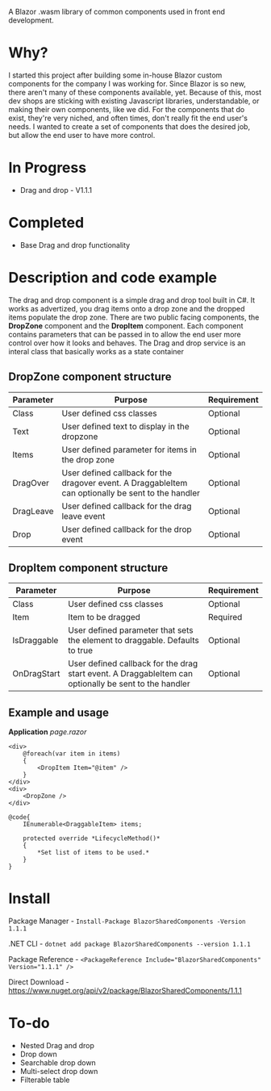 A Blazor .wasm library of common components used in front end development.

# Why?
I started this project after building some in-house Blazor custom components for the company I was working for.  Since Blazor is so new, there aren't many of these components available, yet.  Because of this, most dev shops are sticking with existing Javascript libraries, understandable, or making their own components, like we did.  For the components that do exist, they're very niched, and often times, don't really fit the end user's needs.  I wanted to create a set of components that does the desired job, but allow the end user to have more control. 

# In Progress
* Drag and drop - V1.1.1

# Completed
* Base Drag and drop functionality

# Description and code example
The drag and drop component is a simple drag and drop tool built in C#.  It works as advertized, you drag items onto a drop zone and the dropped items populate the drop zone.  There are two public facing components, the **DropZone** component and the **DropItem** component.  Each component contains parameters that can be passed in to allow the end user more control over how it looks and behaves.  The Drag and drop service is an interal class that basically works as a state container 

## DropZone component structure
| Parameter | Purpose | Requirement |
| --- | --- | --- |
| Class		| User defined css classes | Optional |
| Text		| User defined text to display in the dropzone | Optional |
| Items		| User defined parameter for items in the drop zone | Optional |
| DragOver	| User defined callback for the dragover event.  A DraggableItem can optionally be sent to the handler | Optional |
| DragLeave | User defined callback for the drag leave event | Optional |
| Drop		| User defined callback for the drop event | Optional |
 

## DropItem component structure
| Parameter   | Purpose | Requirement |
| --- | ---   | --- |
| Class		  | User defined css classes | Optional |
| Item		  | Item to be dragged | Required |
| IsDraggable | User defined parameter that sets the element to draggable.  Defaults to true | Optional |
| OnDragStart | User defined callback for the drag start event.  A DraggableItem can optionally be sent to the handler | Optional |

## Example and usage
**Application** *page.razor*
```
<div>
	@foreach(var item in items)
	{
		<DropItem Item="@item" />
	}
</div>
<div>
	<DropZone />
</div>

@code{
	IEnumerable<DraggableItem> items;

	protected override *LifecycleMethod()*
	{
		*Set list of items to be used.*
	}
}
```

# Install
Package Manager - ```Install-Package BlazorSharedComponents -Version 1.1.1```

.NET CLI - ```dotnet add package BlazorSharedComponents --version 1.1.1```

Package Reference - ```<PackageReference Include="BlazorSharedComponents" Version="1.1.1" />```

Direct Download - https://www.nuget.org/api/v2/package/BlazorSharedComponents/1.1.1

# To-do
* Nested Drag and drop
* Drop down
* Searchable drop down
* Multi-select drop down
* Filterable table
